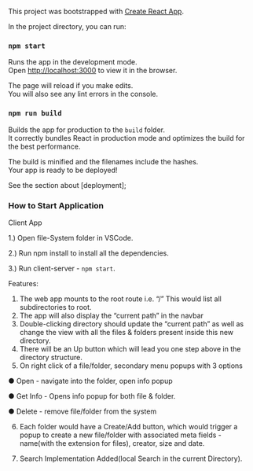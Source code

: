 This project was bootstrapped with [Create React App](https://github.com/facebook/create-react-app).

In the project directory, you can run:

### `npm start`

Runs the app in the development mode.<br>
Open [http://localhost:3000](http://localhost:3000) to view it in the browser.

The page will reload if you make edits.<br>
You will also see any lint errors in the console.

### `npm run build`

Builds the app for production to the `build` folder.<br>
It correctly bundles React in production mode and optimizes the build for the best performance.

The build is minified and the filenames include the hashes.<br>
Your app is ready to be deployed!

See the section about [deployment];

### How to Start Application

Client App

   1.) Open file-System folder in VSCode.
   
   2.) Run npm install to install all the dependencies.

   3.) Run client-server - `npm start`.

Features:

1. The web app mounts to the root route i.e. “/” This would list all subdirectories to root.
2. The app will also display the “current path” in the navbar
3. Double-clicking directory should update the “current path” as well as change the view with all the files & folders present inside this new directory.
4. There will be an Up button which will lead you one step above in the directory structure.
5. On right click of a file/folder, secondary menu popups with 3 options

● Open - navigate into the folder, open info popup

● Get Info - Opens info popup for both file & folder.

● Delete - remove file/folder from the system

6. Each folder would have a Create/Add button, which would trigger a popup to create a new file/folder with associated meta fields - name(with the extension for files), creator, size and date.

7. Search Implementation Added(local Search in the current Directory).

